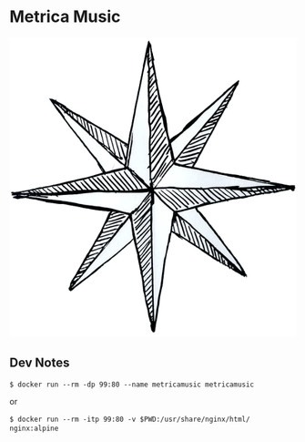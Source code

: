 # Metrica Music

![logo](logo.png)

## Dev Notes

```
$ docker run --rm -dp 99:80 --name metricamusic metricamusic
```

or

```
$ docker run --rm -itp 99:80 -v $PWD:/usr/share/nginx/html/ nginx:alpine
```
